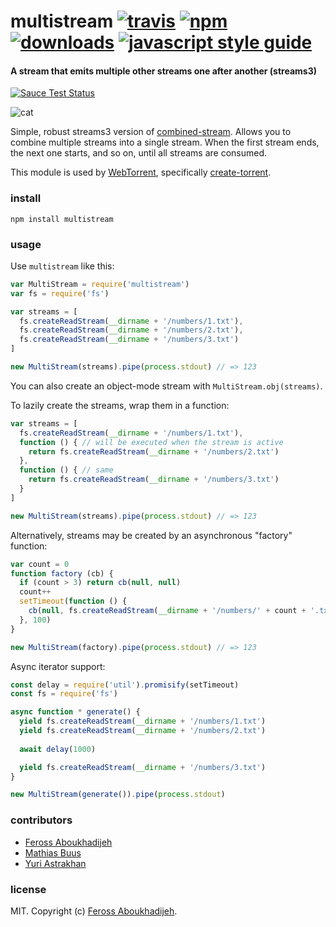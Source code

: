# multistream [![travis][travis-image]][travis-url] [![npm][npm-image]][npm-url] [![downloads][downloads-image]][downloads-url] [![javascript style guide][standard-image]][standard-url]

[travis-image]: https://img.shields.io/travis/feross/multistream/master.svg
[travis-url]: https://travis-ci.org/feross/multistream
[npm-image]: https://img.shields.io/npm/v/multistream.svg
[npm-url]: https://npmjs.org/package/multistream
[downloads-image]: https://img.shields.io/npm/dm/multistream.svg
[downloads-url]: https://npmjs.org/package/multistream
[standard-image]: https://img.shields.io/badge/code_style-standard-brightgreen.svg
[standard-url]: https://standardjs.com

#### A stream that emits multiple other streams one after another (streams3)

[![Sauce Test Status](https://saucelabs.com/browser-matrix/multistream.svg)](https://saucelabs.com/u/multistream)

![cat](https://raw.githubusercontent.com/feross/multistream/master/img.jpg)

Simple, robust streams3 version of [combined-stream](https://www.npmjs.org/package/combined-stream). Allows you to combine multiple streams into a single stream. When the first stream ends, the next one starts, and so on, until all streams are consumed.

This module is used by [WebTorrent](http://webtorrent.io), specifically [create-torrent](https://github.com/feross/create-torrent).

### install

```
npm install multistream
```

### usage

Use `multistream` like this:

```js
var MultiStream = require('multistream')
var fs = require('fs')

var streams = [
  fs.createReadStream(__dirname + '/numbers/1.txt'),
  fs.createReadStream(__dirname + '/numbers/2.txt'),
  fs.createReadStream(__dirname + '/numbers/3.txt')
]

new MultiStream(streams).pipe(process.stdout) // => 123
```

You can also create an object-mode stream with `MultiStream.obj(streams)`.

To lazily create the streams, wrap them in a function:

```js
var streams = [
  fs.createReadStream(__dirname + '/numbers/1.txt'),
  function () { // will be executed when the stream is active
    return fs.createReadStream(__dirname + '/numbers/2.txt')
  },
  function () { // same
    return fs.createReadStream(__dirname + '/numbers/3.txt')
  }
]

new MultiStream(streams).pipe(process.stdout) // => 123
```

Alternatively, streams may be created by an asynchronous "factory" function:

```js
var count = 0
function factory (cb) {
  if (count > 3) return cb(null, null)
  count++
  setTimeout(function () {
    cb(null, fs.createReadStream(__dirname + '/numbers/' + count + '.txt'))
  }, 100)
}

new MultiStream(factory).pipe(process.stdout) // => 123
```

Async iterator support:

```js
const delay = require('util').promisify(setTimeout)
const fs = require('fs')

async function * generate() {
  yield fs.createReadStream(__dirname + '/numbers/1.txt')
  yield fs.createReadStream(__dirname + '/numbers/2.txt')
  
  await delay(1000)

  yield fs.createReadStream(__dirname + '/numbers/3.txt') 
}

new MultiStream(generate()).pipe(process.stdout)
```

### contributors

- [Feross Aboukhadijeh](http://feross.org)
- [Mathias Buus](https://github.com/mafintosh/)
- [Yuri Astrakhan](https://github.com/nyurik/)

### license

MIT. Copyright (c) [Feross Aboukhadijeh](http://feross.org).
